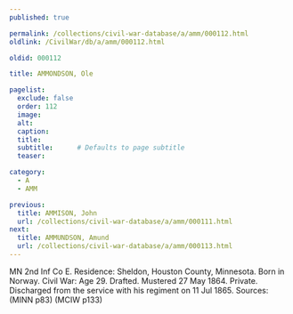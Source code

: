 ```yaml
---
published: true

permalink: /collections/civil-war-database/a/amm/000112.html
oldlink: /CivilWar/db/a/amm/000112.html

oldid: 000112

title: AMMONDSON, Ole

pagelist:
  exclude: false
  order: 112
  image: 
  alt:
  caption:
  title:
  subtitle:      # Defaults to page subtitle
  teaser:

category: 
  - A 
  - AMM

previous:
  title: AMMISON, John
  url: /collections/civil-war-database/a/amm/000111.html  
next:
  title: AMMUNDSON, Amund
  url: /collections/civil-war-database/a/amm/000113.html   
---
```

MN 2nd Inf Co E. Residence: Sheldon, Houston County, Minnesota. Born in Norway. Civil War: Age 29. Drafted. Mustered 27 May 1864. Private. Discharged from the service with his regiment on 11 Jul 1865. Sources: (MINN p83) (MCIW p133)